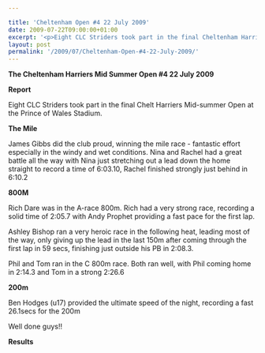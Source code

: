 ```yaml
---

title: 'Cheltenham Open #4 22 July 2009'
date: 2009-07-22T09:00:00+01:00
excerpt: '<p>Eight CLC Striders took part in the final Cheltenham Harriers Mid-summer Open at the Prince of Wales Stadium. They did the club proud. Gibsey demonstrated great determination and skill and won the mile race. A fantastic effort by all, especially in the windy and wet conditions. Well done guys!! Brendan Ward, Club Chairman Cheltenham open #4 22 July 2009 Photos Report Results</p>'
layout: post
permalink: '/2009/07/Cheltenham-Open-#4-22-July-2009/'
---
```

**The Cheltenham Harriers Mid Summer Open #4 22 July 2009**</p> 

**<a name="Results"><a name="Report"></a>Report</a>**

Eight CLC Striders took part in the final Chelt Harriers Mid-summer Open at the Prince of Wales Stadium.

**The Mile**

James Gibbs did the club proud, winning the mile race - fantastic effort especially in the windy and wet conditions. Nina and Rachel had a great battle all the way with Nina just stretching out a lead down the home straight to record a time of 6:03.10, Rachel finished strongly just behind in 6:10.2

**800M**

Rich Dare was in the A-race 800m. Rich had a very strong race, recording a solid time of 2:05.7 with Andy Prophet providing a fast pace for the first lap.

Ashley Bishop ran a very heroic race in the following heat, leading most of the way, only giving up the lead in the last 150m after coming through the first lap in 59 secs, finishing just outside his PB in 2:08.3.

Phil and Tom ran in the C 800m race. Both ran well, with Phil coming home in 2:14.3 and Tom in a strong 2:26.6

**200m**

Ben Hodges (u17) provided the ultimate speed of the night, recording a fast 26.1secs for the 200m

Well done guys!!

**<a name="Theresults"></a>Results**



<map name="100109w.jpg">
  <area shape="RECT" coords="677,27,696,48" alt="Race Winner" />
  
  <area shape="RECT" coords="379,28,393,45" alt="Sarah Greef" />
  
  <area shape="RECT" coords="354,28,368,46" alt="Rachel Vines" />
  
  <area shape="RECT" coords="303,28,318,46" alt="Anna Maughan" />
  
  <area shape="RECT" coords="206,28,220,46" alt="Dawn Addinall" />
  
  <area shape="RECT" coords="86,28,103,46" alt="Alex Evans" />
</map>

<map name="100109m.jpg">
  <area shape="RECT" coords="63,31,76,45" alt="Clive Scott" />
  
  <area shape="RECT" coords="112,32,121,44" alt="Paul Davies" />
  
  <area shape="RECT" coords="118,32,129,43" alt="Paul Stonuary" />
  
  <area shape="RECT" coords="223,29,236,47" alt="James Gibbs" />
  
  <area shape="RECT" coords="255,29,264,42" alt="David Smeath" />
  
  <area shape="RECT" coords="263,28,272,43" alt="Chris Hale" />
  
  <area shape="RECT" coords="275,31,288,45" alt="Rob Shute" />
  
  <area shape="RECT" coords="308,31,321,45" alt="Billy Bradshaw" />
  
  <area shape="RECT" coords="582,29,594,46" alt="Will Ferguson" />
  
  <area shape="RECT" coords="680,30,694,45" alt="Race Winner" />
</map>